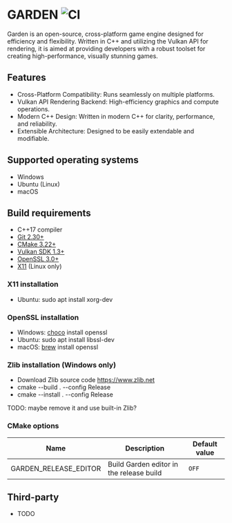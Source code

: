 # GARDEN ![CI](https://github.com/cfnptr/garden/actions/workflows/cmake.yml/badge.svg)

Garden is an open-source, cross-platform game engine designed for efficiency and flexibility.
Written in C++ and utilizing the Vulkan API for rendering, it is aimed at providing
developers with a robust toolset for creating high-performance, visually stunning games.

## Features

* Cross-Platform Compatibility: Runs seamlessly on multiple platforms.
* Vulkan API Rendering Backend: High-efficiency graphics and compute operations.
* Modern C++ Design: Written in modern C++ for clarity, performance, and reliability.
* Extensible Architecture: Designed to be easily extendable and modifiable.

## Supported operating systems

* Windows
* Ubuntu (Linux)
* macOS

## Build requirements

* C++17 compiler
* [Git 2.30+](https://git-scm.com)
* [CMake 3.22+](https://cmake.org)
* [Vulkan SDK 1.3+](https://vulkan.lunarg.com)
* [OpenSSL 3.0+](https://openssl.org)
* [X11](https://www.x.org) (Linux only)

### X11 installation

* Ubuntu: sudo apt install xorg-dev

### OpenSSL installation

* Windows: [choco](https://chocolatey.org) install openssl
* Ubuntu: sudo apt install libssl-dev
* macOS: [brew](https://brew.sh) install openssl

### Zlib installation (Windows only)

* Download Zlib source code https://www.zlib.net
* cmake --build . --config Release
* cmake --install . --config Release

TODO: maybe remove it and use built-in Zlib?

### CMake options

| Name                  | Description                              | Default value |
|-----------------------|------------------------------------------|---------------|
| GARDEN_RELEASE_EDITOR | Build Garden editor in the release build | `OFF`         |

## Third-party

* TODO